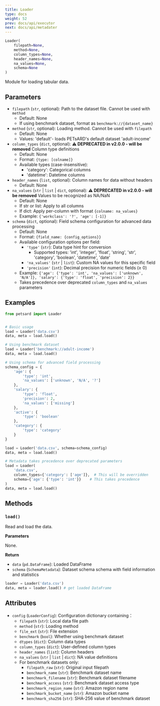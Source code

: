 ```yaml
---
title: Loader
type: docs
weight: 52
prev: docs/api/executor
next: docs/api/metadater
---
```



```python
Loader(
    filepath=None,
    method=None,
    column_types=None,
    header_names=None,
    na_values=None,
    schema=None
)
```

Module for loading tabular data.

## Parameters

- `filepath` (`str`, optional): Path to the dataset file. Cannot be used with `method`
  - Default: None
  - If using benchmark dataset, format as `benchmark://{dataset_name}`
- `method` (`str`, optional): Loading method. Cannot be used with `filepath`
  - Default: None
  - Values: 'default'- loads PETsARD's default dataset 'adult-income'
- `column_types` (`dict`, optional): **⚠️ DEPRECATED in v2.0.0 - will be removed** Column type definitions
  - Default: None
  - Format: `{type: [colname]}`
  - Available types (case-insensitive):
    - 'category': Categorical columns
    - 'datetime': Datetime columns
- `header_names` (`list`, optional): Column names for data without headers
  - Default: None
- `na_values` (`str` | `list` | `dict`, optional): **⚠️ DEPRECATED in v2.0.0 - will be removed** Values to be recognized as NA/NaN
  - Default: None
  - If str or list: Apply to all columns
  - If dict: Apply per-column with format `{colname: na_values}`
  - Example: `{'workclass': '?', 'age': [-1]}`
- `schema` (`dict`, optional): Field schema configuration for advanced data processing
  - Default: None
  - Format: `{field_name: {config_options}}`
  - Available configuration options per field:
    - `'type'` (`str`): Data type hint for conversion
      - Supported types: 'int', 'integer', 'float', 'string', 'str', 'category', 'boolean', 'datetime', 'date'
    - `'na_values'` (`str` | `list`): Custom NA values for this specific field
    - `'precision'` (`int`): Decimal precision for numeric fields (≥ 0)
  - Example: `{'age': {'type': 'int', 'na_values': ['unknown', 'N/A']}, 'salary': {'type': 'float', 'precision': 2}}`
  - Takes precedence over deprecated `column_types` and `na_values` parameters

## Examples

```python
from petsard import Loader


# Basic usage
load = Loader('data.csv')
data, meta = load.load()

# Using benchmark dataset
load = Loader('benchmark://adult-income')
data, meta = load.load()

# Using schema for advanced field processing
schema_config = {
    'age': {
        'type': 'int',
        'na_values': ['unknown', 'N/A', '?']
    },
    'salary': {
        'type': 'float',
        'precision': 2,
        'na_values': ['missing']
    },
    'active': {
        'type': 'boolean'
    },
    'category': {
        'type': 'category'
    }
}

load = Loader('data.csv', schema=schema_config)
data, meta = load.load()

# Metadata takes precedence over deprecated parameters
load = Loader(
    'data.csv',
    column_types={'category': ['age']},  # This will be overridden
    schema={'age': {'type': 'int'}}    # This takes precedence
)
data, meta = load.load()
```

## Methods

### `load()`

Read and load the data.

**Parameters**

None.

**Return**

- `data` (`pd.DataFrame`): Loaded DataFrame
- `schema` (`SchemaMetadata`): Dataset schema schema with field information and statistics

```python
loader = Loader('data.csv')
data, meta = loader.load() # get loaded DataFrame
```

## Attributes

- `config` (`LoaderConfig`): Configuration dictionary containing：
  - `filepath` (`str`): Local data file path
  - `method` (`str`): Loading method
  - `file_ext` (`str`): File extension
  - `benchmark` (`bool`): Whether using benchmark dataset
  - `dtypes` (`dict`): Column data types
  - `column_types` (`dict`): User-defined column types
  - `header_names` (`list`): Column headers
  - `na_values` (`str` | `list` | `dict`): NA value definitions
  - For benchmark datasets only:
    - `filepath_raw` (`str`): Original input filepath
    - `benchmark_name` (`str`): Benchmark dataset name
    - `benchmark_filename` (`str`): Benchmark dataset filename
    - `benchmark_access` (`str`): Benchmark dataset access type
    - `benchmark_region_name` (`str`): Amazon region name
    - `benchmark_bucket_name` (`str`): Amazon bucket name
    - `benchmark_sha256` (`str`): SHA-256 value of benchmark dataset